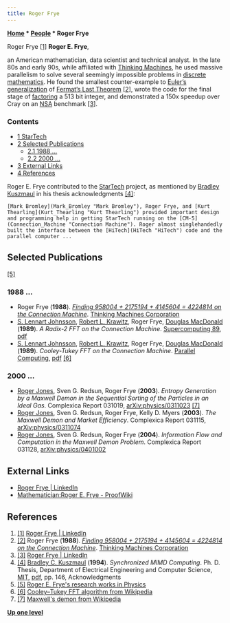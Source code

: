 ```yaml
---
title: Roger Frye
---
```

**[Home](Home "Home") \* [People](People "People") \* Roger Frye**



 [](File:RogerFrye.jpg) Roger Frye <a id="cite-note-1" href="#cite-ref-1">[1]</a> 
**Roger E. Frye**,  

an American mathematician, data scientist and technical analyst. In the late 80s and early 90s, while affiliated with [Thinking Machines](https://en.wikipedia.org/wiki/Thinking_Machines_Corporation), he used massive parallelism to solve several seemingly impossible problems in [discrete mathematics](https://en.wikipedia.org/wiki/Discrete_mathematics). 
He found the smallest counter-example to [Euler’s generalization](https://en.wikipedia.org/wiki/Euler%27s_sum_of_powers_conjecture) of [Fermat’s Last Theorem](https://en.wikipedia.org/wiki/Fermat%27s_Last_Theorem) <a id="cite-note-2" href="#cite-ref-2">[2]</a>, wrote the code for the final stage of [factoring](https://en.wikipedia.org/wiki/Factorization) a 513 bit integer, and demonstrated a 150x speedup over Cray on an [NSA](https://en.wikipedia.org/wiki/National_Security_Agency) benchmark <a id="cite-note-3" href="#cite-ref-3">[3]</a>.



### Contents


* [1 StarTech](#startech)
* [2 Selected Publications](#selected-publications)
	+ [2.1 1988 ...](#1988-...)
	+ [2.2 2000 ...](#2000-...)
* [3 External Links](#external-links)
* [4 References](#references)






Roger E. Frye contributed to the [StarTech](StarTech "StarTech") project, as mentioned by [Bradley Kuszmaul](Bradley_Kuszmaul "Bradley Kuszmaul") in his thesis acknowledgments <a id="cite-note-4" href="#cite-ref-4">[4]</a>:




```
[Mark Bromley](Mark_Bromley "Mark Bromley"), Roger Frye, and [Kurt Thearling](Kurt_Thearling "Kurt Thearling") provided important design and programming help in getting StarTech running on the [CM-5](Connection_Machine "Connection Machine"). Roger almost singlehandedly built the interface between the [HiTech](HiTech "HiTech") code and the parallel computer ... 

```

## Selected Publications


<a id="cite-note-5" href="#cite-ref-5">[5]</a>



### 1988 ...


* Roger Frye (**1988**). *[Finding 958004 + 2175194 + 4145604 = 4224814 on the Connection Machine](https://ieeexplore.ieee.org/document/74138)*. [Thinking Machines Corporation](https://en.wikipedia.org/wiki/Thinking_Machines_Corporation)
* [S. Lennart Johnsson](https://en.wikipedia.org/wiki/Lennart_Johnsson), [Robert L. Krawitz](https://dblp.uni-trier.de/pers/hd/k/Krawitz:Robert_L=.html), Roger Frye, [Douglas MacDonald](https://dblp.uni-trier.de/pers/hd/m/MacDonald:Douglas) (**1989**). *A Radix-2 FFT on the Connection Machine*. [Supercomputing 89](http://ieeexplore.ieee.org/xpl/mostRecentIssue.jsp?punumber=5348943), [pdf](http://www.cs.yale.edu/publications/techreports/tr734.pdf)
* [S. Lennart Johnsson](https://en.wikipedia.org/wiki/Lennart_Johnsson), [Robert L. Krawitz](https://dblp.uni-trier.de/pers/hd/k/Krawitz:Robert_L=.html), Roger Frye, [Douglas MacDonald](https://dblp.uni-trier.de/pers/hd/m/MacDonald:Douglas) (**1989**). *Cooley-Tukey FFT on the Connection Machine*. [Parallel Computing](http://www.journals.elsevier.com/parallel-computing/), [pdf](http://www.cs.yale.edu/publications/techreports/tr750.pdf) <a id="cite-note-6" href="#cite-ref-6">[6]</a>


### 2000 ...


* [Roger Jones](https://en.wikipedia.org/wiki/Roger_Jones_(physicist)), Sven G. Redsun, Roger Frye (**2003**). *Entropy Generation by a Maxwell Demon in the Sequential Sorting of the Particles in an Ideal Gas*. Complexica Report 031019, [arXiv:physics/0311023](https://arxiv.org/abs/physics/0311023) <a id="cite-note-7" href="#cite-ref-7">[7]</a>
* [Roger Jones](https://en.wikipedia.org/wiki/Roger_Jones_(physicist)), Sven G. Redsun, Roger Frye, Kelly D. Myers (**2003**). *The Maxwell Demon and Market Efficiency*. Complexica Report 031115, [arXiv:physics/0311074](https://arxiv.org/abs/physics/0311074)
* [Roger Jones](https://en.wikipedia.org/wiki/Roger_Jones_(physicist)), Sven G. Redsun, Roger Frye (**2004**). *Information Flow and Computation in the Maxwell Demon Problem*. Complexica Report 031128, [arXiv:physics/0401002](https://arxiv.org/abs/physics/0401002)


## External Links


* [Roger Frye | LinkedIn](https://www.linkedin.com/in/roger-frye-a38bb879)
* [Mathematician:Roger E. Frye - ProofWiki](https://proofwiki.org/wiki/Mathematician:Roger_E._Frye)


## References


1. <a id="cite-ref-1" href="#cite-note-1">[1]</a> [Roger Frye | LinkedIn](https://www.linkedin.com/in/roger-frye-a38bb879)
2. <a id="cite-ref-2" href="#cite-note-2">[2]</a> Roger Frye (**1988**). *[Finding 958004 + 2175194 + 4145604 = 4224814 on the Connection Machine](https://ieeexplore.ieee.org/document/74138)*. [Thinking Machines Corporation](https://en.wikipedia.org/wiki/Thinking_Machines_Corporation)
3. <a id="cite-ref-3" href="#cite-note-3">[3]</a> [Roger Frye | LinkedIn](https://www.linkedin.com/in/roger-frye-a38bb879)
4. <a id="cite-ref-4" href="#cite-note-4">[4]</a> [Bradley C. Kuszmaul](Bradley_Kuszmaul "Bradley Kuszmaul") (**1994**). *Synchronized MIMD Computing*. Ph. D. Thesis, Department of Electrical Engineering and Computer Science, [MIT](Massachusetts_Institute_of_Technology "Massachusetts Institute of Technology"), [pdf](http://supertech.csail.mit.edu/papers/thesis-kuszmaul.pdf), pp. 146, Acknowledgments
5. <a id="cite-ref-5" href="#cite-note-5">[5]</a> [Roger E. Frye's research works in Physics](https://www.researchgate.net/scientific-contributions/35306580_Roger_E_Frye)
6. <a id="cite-ref-6" href="#cite-note-6">[6]</a> [Cooley–Tukey FFT algorithm from Wikipedia](https://en.wikipedia.org/wiki/Cooley%E2%80%93Tukey_FFT_algorithm)
7. <a id="cite-ref-7" href="#cite-note-7">[7]</a> [Maxwell's demon from Wikipedia](https://en.wikipedia.org/wiki/Maxwell%27s_demon)

**[Up one level](People "People")**







 
